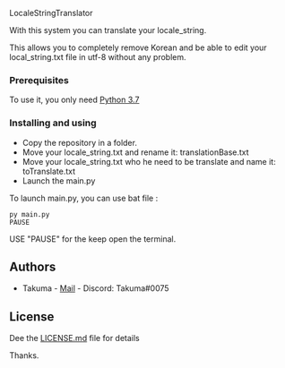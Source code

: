 LocaleStringTranslator

With this system you can translate your locale_string.

This allows you to completely remove Korean and be able to edit your local_string.txt file in utf-8 without any problem.

### Prerequisites

To use it, you only need [Python 3.7](https://www.python.org/)


### Installing and using

* Copy the repository in a folder.
* Move your locale_string.txt and rename it: translationBase.txt
* Move your locale_string.txt who he need to be translate and name it: toTranslate.txt
* Launch the main.py 

To launch main.py, you can use bat file :
```
py main.py
PAUSE
```
USE "PAUSE" for the keep open the terminal.


## Authors

* Takuma - [Mail](mailto:work.takuma@gmail.com) - Discord: Takuma#0075

## License

Dee the [LICENSE.md](LICENSE.md) file for details

Thanks.
